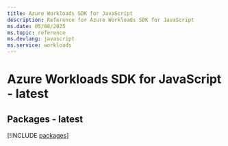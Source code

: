 ```yaml
---
title: Azure Workloads SDK for JavaScript
description: Reference for Azure Workloads SDK for JavaScript
ms.date: 05/08/2025
ms.topic: reference
ms.devlang: javascript
ms.service: workloads
---
```

# Azure Workloads SDK for JavaScript - latest
## Packages - latest
[!INCLUDE [packages](workloads-index.md)]
